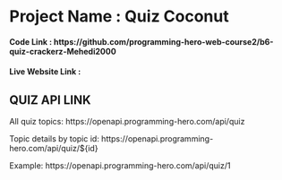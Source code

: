 <h1>Project Name : Quiz Coconut</h1>

<h4>Code Link : https://github.com/programming-hero-web-course2/b6-quiz-crackerz-Mehedi2000 </h4>
<h4>Live Website Link : </h4>

<h2>QUIZ API LINK </h2>
<p>All quiz topics: https://openapi.programming-hero.com/api/quiz</p>
<p> Topic details by topic id: https://openapi.programming-hero.com/api/quiz/${id}</p>
<p>Example: https://openapi.programming-hero.com/api/quiz/1</p>

